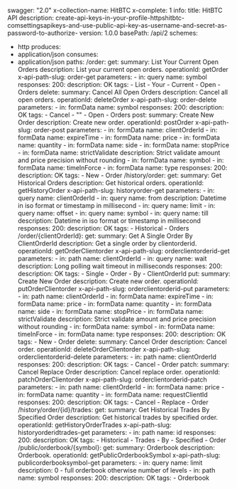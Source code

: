 swagger: "2.0"
x-collection-name: HitBTC
x-complete: 1
info:
  title: HitBTC API
  description: create-api-keys-in-your-profile-httpshitbtc-comsettingsapikeys-and-use-public-api-key-as-username-and-secret-as-password-to-authorize-
  version: 1.0.0
basePath: /api/2
schemes:
- http
produces:
- application/json
consumes:
- application/json
paths:
  /order:
    get:
      summary: List Your Current Open Orders
      description: List your current open orders.
      operationId: getOrder
      x-api-path-slug: order-get
      parameters:
      - in: query
        name: symbol
      responses:
        200:
          description: OK
      tags:
      - List
      - Your
      - Current
      - Open
      - Orders
    delete:
      summary: Cancel All Open Orders
      description: Cancel all open orders.
      operationId: deleteOrder
      x-api-path-slug: order-delete
      parameters:
      - in: formData
        name: symbol
      responses:
        200:
          description: OK
      tags:
      - Cancel
      - ""
      - Open
      - Orders
    post:
      summary: Create New Order
      description: Create new order.
      operationId: postOrder
      x-api-path-slug: order-post
      parameters:
      - in: formData
        name: clientOrderId
      - in: formData
        name: expireTime
      - in: formData
        name: price
      - in: formData
        name: quantity
      - in: formData
        name: side
      - in: formData
        name: stopPrice
      - in: formData
        name: strictValidate
        description: Strict validate amount and price precision without rounding
      - in: formData
        name: symbol
      - in: formData
        name: timeInForce
      - in: formData
        name: type
      responses:
        200:
          description: OK
      tags:
      - New
      - Order
  /history/order:
    get:
      summary: Get Historical Orders
      description: Get historical orders.
      operationId: getHistoryOrder
      x-api-path-slug: historyorder-get
      parameters:
      - in: query
        name: clientOrderId
      - in: query
        name: from
        description: Datetime in iso format or timestamp in millisecond
      - in: query
        name: limit
      - in: query
        name: offset
      - in: query
        name: symbol
      - in: query
        name: till
        description: Datetime in iso format or timestamp in millisecond
      responses:
        200:
          description: OK
      tags:
      - Historical
      - Orders
  /order/{clientOrderId}:
    get:
      summary: Get A Single Order By ClientOrderId
      description: Get a single order by clientorderid.
      operationId: getOrderClientorder
      x-api-path-slug: orderclientorderid-get
      parameters:
      - in: path
        name: clientOrderId
      - in: query
        name: wait
        description: Long polling wait timeout in milliseconds
      responses:
        200:
          description: OK
      tags:
      - Single
      - Order
      - By
      - ClientOrderId
    put:
      summary: Create New Order
      description: Create new order.
      operationId: putOrderClientorder
      x-api-path-slug: orderclientorderid-put
      parameters:
      - in: path
        name: clientOrderId
      - in: formData
        name: expireTime
      - in: formData
        name: price
      - in: formData
        name: quantity
      - in: formData
        name: side
      - in: formData
        name: stopPrice
      - in: formData
        name: strictValidate
        description: Strict validate amount and price precision without rounding
      - in: formData
        name: symbol
      - in: formData
        name: timeInForce
      - in: formData
        name: type
      responses:
        200:
          description: OK
      tags:
      - New
      - Order
    delete:
      summary: Cancel Order
      description: Cancel order.
      operationId: deleteOrderClientorder
      x-api-path-slug: orderclientorderid-delete
      parameters:
      - in: path
        name: clientOrderId
      responses:
        200:
          description: OK
      tags:
      - Cancel
      - Order
    patch:
      summary: Cancel Replace Order
      description: Cancel replace order.
      operationId: patchOrderClientorder
      x-api-path-slug: orderclientorderid-patch
      parameters:
      - in: path
        name: clientOrderId
      - in: formData
        name: price
      - in: formData
        name: quantity
      - in: formData
        name: requestClientId
      responses:
        200:
          description: OK
      tags:
      - Cancel
      - Replace
      - Order
  /history/order/{id}/trades:
    get:
      summary: Get Historical Trades By Specified Order
      description: Get historical trades by specified order.
      operationId: getHistoryOrderTrades
      x-api-path-slug: historyorderidtrades-get
      parameters:
      - in: path
        name: id
      responses:
        200:
          description: OK
      tags:
      - Historical
      - Trades
      - By
      - Specified
      - Order
  /public/orderbook/{symbol}:
    get:
      summary: Orderbook
      description: Orderbook.
      operationId: getPublicOrderbookSymbol
      x-api-path-slug: publicorderbooksymbol-get
      parameters:
      - in: query
        name: limit
        description: 0 - full orderbook otherwise number of levels
      - in: path
        name: symbol
      responses:
        200:
          description: OK
      tags:
      - Orderbook